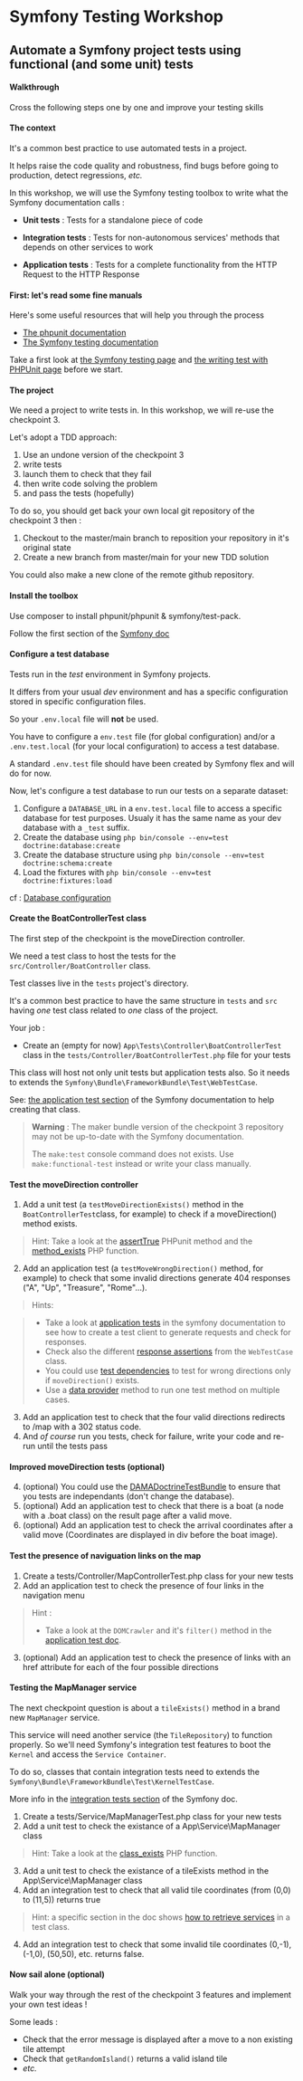 # Symfony Testing Workshop

## Automate a Symfony project tests using functional (and some unit) tests

#### Walkthrough

Cross the following steps one by one and improve your testing skills

#### The context

It's a common best practice to use automated tests in a project.

It helps raise the code quality and robustness, find bugs before going to production, detect regressions,  _etc._

In this workshop, we will use the Symfony testing toolbox to write what the Symfony documentation calls :

- **Unit tests**
: Tests for a standalone piece of code

- **Integration tests**
: Tests for non-autonomous services' methods that depends on other services to work

- **Application tests**
: Tests for a complete functionality from the HTTP Request to the HTTP Response

#### First: let's read some fine manuals

Here's some useful resources that will help you through the process

- [The phpunit documentation](https://phpunit.readthedocs.io/)
- [The Symfony testing documentation](https://symfony.com/doc/current/testing.html)

Take a first look at [the Symfony testing page](https://symfony.com/doc/current/testing.html) and [the writing test with PHPUnit page](https://phpunit.readthedocs.io/en/9.5/writing-tests-for-phpunit.html) before we start.

#### The project

We need a project to write tests in.
In this workshop, we will re-use the checkpoint 3.

Let's adopt a TDD approach:

1. Use an undone version of the checkpoint 3
2. write tests
3. launch them to check that they fail
4. then write code solving the problem
5. and pass the tests (hopefully)

To do so, you should get back your own local git repository of the checkpoint 3 then :

1. Checkout to the master/main branch to reposition your repository in it's original state
2. Create a new branch from master/main for your new TDD solution

You could also make a new clone of the remote github repository.

#### Install the toolbox

Use composer to install phpunit/phpunit & symfony/test-pack.

Follow the first section of the [Symfony doc](https://symfony.com/doc/current/testing.html#the-phpunit-testing-framework)

#### Configure a test database

Tests run in the *test* environment in Symfony projects.

It differs from your usual *dev* environment and has a specific configuration stored in specific configuration files.

So your `.env.local` file will **not** be used.

You have to configure a `env.test` file (for global configuration) and/or a `.env.test.local` (for your local configuration) to access a test database.

A standard `.env.test` file should have been created by Symfony flex and will do for now.

Now, let's configure a test database to run our tests on a separate dataset:

1. Configure a `DATABASE_URL` in a `env.test.local` file to access a specific database for test purposes.
Usualy it has the same name as your dev database with a `_test` suffix.
2. Create the database using `php bin/console --env=test doctrine:database:create`
3. Create the database structure using `php bin/console --env=test doctrine:schema:create`
4. Load the fixtures with `php bin/console --env=test doctrine:fixtures:load`

cf : [Database configuration](https://symfony.com/doc/current/testing.html#configuring-a-database-for-tests)

#### Create the BoatControllerTest class

The first step of the checkpoint is the moveDirection controller.

We need a test class to host the tests for the `src/Controller/BoatController` class.

Test classes live in the `tests` project's directory.

It's a common best practice to have the same structure in `tests` and `src` having *one* test class related to *one* class of the project.

Your job :

- Create an (empty for now) `App\Tests\Controller\BoatControllerTest` class in the `tests/Controller/BoatControllerTest.php` file for your tests

This class will host not only unit tests but application tests also. So it needs to extends the `Symfony\Bundle\FrameworkBundle\Test\WebTestCase`.

See: [the application test section](https://symfony.com/doc/current/testing.html#write-your-first-application-test) of the Symfony documentation to help creating that class.

> **Warning** : The maker bundle version of the checkpoint 3 repository may not be up-to-date with the Symfony documentation.
>
> The `make:test` console command does not exists. Use `make:functional-test` instead or write your class manually. 

#### Test the moveDirection controller

1. Add a unit test (a `testMoveDirectionExists()` method in the `BoatControllerTest`class, for example) to check if a moveDirection() method exists.

> Hint: Take a look at the [assertTrue](https://phpunit.readthedocs.io/en/9.5/assertions.html#asserttrue) PHPunit method and the [method_exists](https://www.php.net/manual/en/function.method-exists.php) PHP function.

2. Add an application test (a `testMoveWrongDirection()` method, for example) to check that some invalid directions generate 404 responses ("A", "Up", "Treasure", "Rome"...).

> Hints:

> - Take a look at [application tests](https://symfony.com/doc/current/testing.html#write-your-first-application-test) in the symfony documentation to see how to create a test client to generate requests and check for responses.
> - Check also the different [response assertions](https://symfony.com/doc/current/testing.html#response-assertions) from the `WebTestCase` class.
> - You could use [test dependencies](https://phpunit.readthedocs.io/en/9.5/writing-tests-for-phpunit.html#test-dependencies) to test for wrong directions only if `moveDirection()` exists.
> - Use a [data provider](https://phpunit.readthedocs.io/en/9.5/writing-tests-for-phpunit.html#data-providers) method to run one test method on multiple cases.

3. Add an application test to check that the four valid directions redirects to /map with a 302 status code.
4. And _of course_ run you tests, check for failure, write your code and re-run until the tests pass

#### Improved moveDirection tests (optional)

4. (optional) You could use the [DAMADoctrineTestBundle](https://github.com/dmaicher/doctrine-test-bundle) to ensure that you tests are independants (don't change the database).
5. (optional) Add an application test to check that there is a boat (a node with a .boat class) on the result page after a valid move.
6. (optional) Add an application test to check the arrival coordinates after a valid move (Coordinates are displayed in div before the boat image).

#### Test the presence of naviguation links on the map

1. Create a tests/Controller/MapControllerTest.php class for your new tests
2. Add an application test to check the presence of four links in the navigation menu

> Hint :
>
> - Take a look at the `DOMCrawler` and it's `filter()` method in the [application test doc](https://symfony.com/doc/current/testing.html#write-your-first-application-test).

3. (optional) Add an application test to check the presence of links with an href attribute for each of the four possible directions

#### Testing the MapManager service

The next checkpoint question is about a `tileExists()` method in a brand new `MapManager` service.

This service will need another service (the `TileRepository`) to function properly. So we'll need Symfony's integration test features to boot the `Kernel` and access the `Service Container`.

To do so, classes that contain integration tests need to extends the `Symfony\Bundle\FrameworkBundle\Test\KernelTestCase`.

More info in the [integration tests section](https://symfony.com/doc/current/testing.html#integration-tests) of the Symfony doc.

1. Create a tests/Service/MapManagerTest.php class for your new tests
2. Add a unit test to check the existance of a App\Service\MapManager class

> Hint: Take a look at the [class_exists](https://www.php.net/manual/en/function.class-exists) PHP function.

3. Add a unit test to check the existance of a tileExists method in the App\Service\MapManager class
3. Add an integration test to check that all valid tile coordinates (from (0,0) to (11,5)) returns true

> Hint: a specific section in the doc shows [how to retrieve services](https://symfony.com/doc/current/testing.html#retrieving-services-in-the-test) in a test class.

4. Add an integration test to check that some invalid tile coordinates (0,-1), (-1,0), (50,50), etc. returns false.

#### Now sail alone (optional)

Walk your way through the rest of the checkpoint 3 features and implement your own test ideas !

Some leads :

- Check that the error message is displayed after a move to a non existing tile attempt
- Check that `getRandomIsland()` returns a valid island tile
- *etc.*

